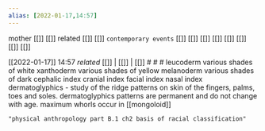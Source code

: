 ```yaml
---
alias: [2022-01-17,14:57]
---
```

 mother [[]] [[]]
 related [[]] [[]]
 `contemporary events` [[]] [[]] [[]] [[]] [[]] [[]] [[]] [[]]

[[2022-01-17]] 14:57 _related_ [[]] | [[]] | [[]] # # #
leucoderm various shades of white
xanthoderm various shades of yellow
melanoderm various shades of dark
cephalic index
cranial index
facial index
nasal index
dermatoglyphics - study of the ridge patterns on skin of the fingers, palms, toes and soles. dermatoglyphics patterns are permanent and do not change with age. maximum whorls occur in [[mongoloid]]
```query
"physical anthropology part B.1 ch2 basis of racial classification"
```